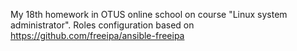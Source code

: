 My 18th homework in OTUS online school on course "Linux system administrator".
Roles configuration based on https://github.com/freeipa/ansible-freeipa